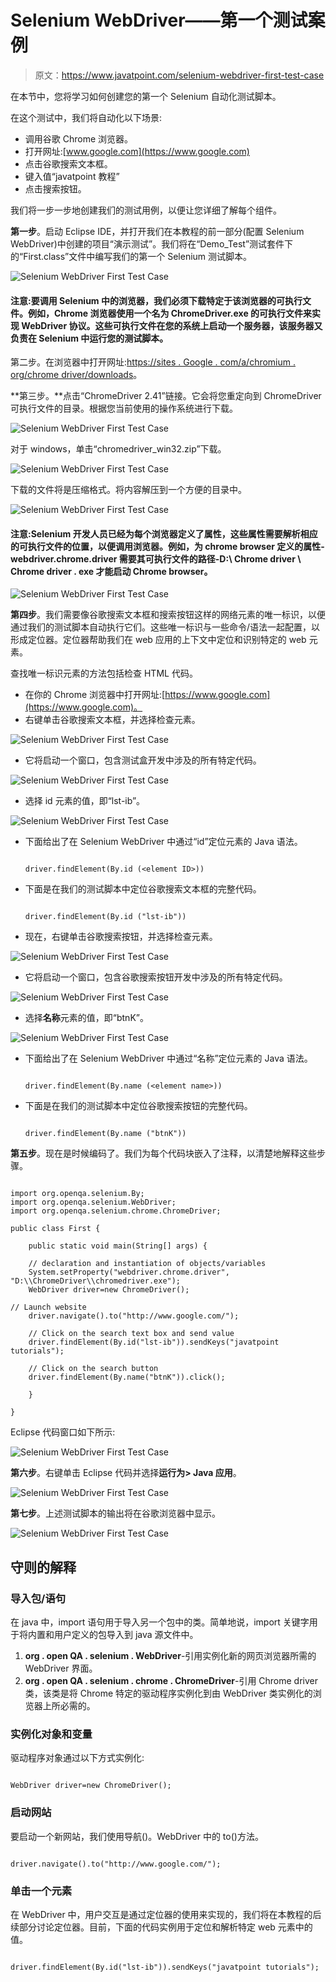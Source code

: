 # Selenium WebDriver——第一个测试案例

> 原文：<https://www.javatpoint.com/selenium-webdriver-first-test-case>

在本节中，您将学习如何创建您的第一个 Selenium 自动化测试脚本。

在这个测试中，我们将自动化以下场景:

*   调用谷歌 Chrome 浏览器。
*   打开网址:[www.google.com](https://www.google.com)
*   点击谷歌搜索文本框。
*   键入值“javatpoint 教程”
*   点击搜索按钮。

我们将一步一步地创建我们的测试用例，以便让您详细了解每个组件。

**第一步**。启动 Eclipse IDE，并打开我们在本教程的前一部分(配置 Selenium WebDriver)中创建的项目“演示测试”。我们将在“Demo_Test”测试套件下的“First.class”文件中编写我们的第一个 Selenium 测试脚本。

![Selenium WebDriver First Test Case](img/3cff77c174d22e40e9437c486d6bda92.png)

#### 注意:要调用 Selenium 中的浏览器，我们必须下载特定于该浏览器的可执行文件。例如，Chrome 浏览器使用一个名为 ChromeDriver.exe 的可执行文件来实现 WebDriver 协议。这些可执行文件在您的系统上启动一个服务器，该服务器又负责在 Selenium 中运行您的测试脚本。

第二步。在浏览器中打开网址:[https://sites . Google . com/a/chromium . org/chrome driver/downloads](https://sites.google.com/a/chromium.org/chromedriver/downloads )。

**第三步。**点击“ChromeDriver 2.41”链接。它会将您重定向到 ChromeDriver 可执行文件的目录。根据您当前使用的操作系统进行下载。

![Selenium WebDriver First Test Case](img/149b9637d9ca21049bcec2f5f56a9bde.png)

对于 windows，单击“chromedriver_win32.zip”下载。

![Selenium WebDriver First Test Case](img/3a842eeb998172034426947f513c0674.png)

下载的文件将是压缩格式。将内容解压到一个方便的目录中。

![Selenium WebDriver First Test Case](img/fabb0980e52f83a4a7a86c7ca7b31302.png)

#### 注意:Selenium 开发人员已经为每个浏览器定义了属性，这些属性需要解析相应的可执行文件的位置，以便调用浏览器。例如，为 chrome browser 定义的属性- webdriver.chrome.driver 需要其可执行文件的路径-D:\ Chrome driver \ Chrome driver . exe 才能启动 Chrome browser。

![Selenium WebDriver First Test Case](img/55d519493c0740201ffc04bf83ddeae1.png)

**第四步**。我们需要像谷歌搜索文本框和搜索按钮这样的网络元素的唯一标识，以便通过我们的测试脚本自动执行它们。这些唯一标识与一些命令/语法一起配置，以形成定位器。定位器帮助我们在 web 应用的上下文中定位和识别特定的 web 元素。

查找唯一标识元素的方法包括检查 HTML 代码。

*   在你的 Chrome 浏览器中打开网址:[https://www.google.com](https://www.google.com)。
*   右键单击谷歌搜索文本框，并选择检查元素。

![Selenium WebDriver First Test Case](img/dfe8812b09527429408e041e293cf7c8.png)

*   它将启动一个窗口，包含测试盒开发中涉及的所有特定代码。

![Selenium WebDriver First Test Case](img/9805bceee826a0bb7de337fc2760842b.png)

*   选择 id 元素的值，即“lst-ib”。

![Selenium WebDriver First Test Case](img/35db2676fad76f7589edf2f61d65d281.png)

*   下面给出了在 Selenium WebDriver 中通过“id”定位元素的 Java 语法。

    ```

    driver.findElement(By.id (<element ID>))

    ```

*   下面是在我们的测试脚本中定位谷歌搜索文本框的完整代码。

    ```

    driver.findElement(By.id ("lst-ib"))

    ```

*   现在，右键单击谷歌搜索按钮，并选择检查元素。

![Selenium WebDriver First Test Case](img/a1463d59d9604dea1ebe390913c8f746.png)

*   它将启动一个窗口，包含谷歌搜索按钮开发中涉及的所有特定代码。

![Selenium WebDriver First Test Case](img/25219439bf5525344dec14c2e352dbff.png)

*   选择**名称**元素的值，即“btnK”。

![Selenium WebDriver First Test Case](img/7220bfc05133aabcd9deb2ef2b724061.png)

*   下面给出了在 Selenium WebDriver 中通过“名称”定位元素的 Java 语法。

    ```

    driver.findElement(By.name (<element name>))

    ```

*   下面是在我们的测试脚本中定位谷歌搜索按钮的完整代码。

    ```

    driver.findElement(By.name ("btnK"))

    ```

**第五步**。现在是时候编码了。我们为每个代码块嵌入了注释，以清楚地解释这些步骤。

```

import org.openqa.selenium.By;
import org.openqa.selenium.WebDriver;
import org.openqa.selenium.chrome.ChromeDriver;

public class First {

	public static void main(String[] args) {

	// declaration and instantiation of objects/variables
	System.setProperty("webdriver.chrome.driver", "D:\\ChromeDriver\\chromedriver.exe");
	WebDriver driver=new ChromeDriver();

// Launch website
	driver.navigate().to("http://www.google.com/");

	// Click on the search text box and send value
	driver.findElement(By.id("lst-ib")).sendKeys("javatpoint tutorials");

	// Click on the search button
	driver.findElement(By.name("btnK")).click();

	}

}

```

Eclipse 代码窗口如下所示:

![Selenium WebDriver First Test Case](img/b09bc3d2423e23000d14910e3878cb8b.png)

**第六步**。右键单击 Eclipse 代码并选择**运行为> Java 应用**。

![Selenium WebDriver First Test Case](img/ea515eda25839dd0b5e84e8877eb57c2.png)

**第七步**。上述测试脚本的输出将在谷歌浏览器中显示。

![Selenium WebDriver First Test Case](img/b5510048b52f6db8e259b1cad405d58f.png)

## 守则的解释

### 导入包/语句

在 java 中，import 语句用于导入另一个包中的类。简单地说，import 关键字用于将内置和用户定义的包导入到 java 源文件中。

1.  **org . open QA . selenium . WebDriver**-引用实例化新的网页浏览器所需的 WebDriver 界面。
2.  **org . open QA . selenium . chrome . ChromeDriver**-引用 Chrome driver 类，该类是将 Chrome 特定的驱动程序实例化到由 WebDriver 类实例化的浏览器上所必需的。

### 实例化对象和变量

驱动程序对象通过以下方式实例化:

```

WebDriver driver=new ChromeDriver();

```

### 启动网站

要启动一个新网站，我们使用导航()。WebDriver 中的 to()方法。

```

driver.navigate().to("http://www.google.com/");

```

### 单击一个元素

在 WebDriver 中，用户交互是通过定位器的使用来实现的，我们将在本教程的后续部分讨论定位器。目前，下面的代码实例用于定位和解析特定 web 元素中的值。

```

driver.findElement(By.id("lst-ib")).sendKeys("javatpoint tutorials");

```